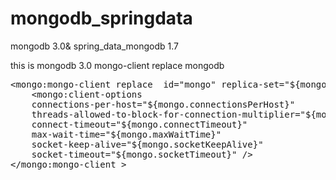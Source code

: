 # mongodb_springdata
mongodb 3.0&amp; spring_data_mongodb 1.7

this is mongodb 3.0 mongo-client replace mongodb
<pre>
&lt;mongo:mongo-client replace  id="mongo" replica-set="${mongo.hostport}"&gt;
	&lt;mongo:client-options 
	connections-per-host="${mongo.connectionsPerHost}"
	threads-allowed-to-block-for-connection-multiplier="${mongo.threadsAllowedToBlockForConnectionMultiplier}"
	connect-timeout="${mongo.connectTimeout}"
	max-wait-time="${mongo.maxWaitTime}"
	socket-keep-alive="${mongo.socketKeepAlive}" 
	socket-timeout="${mongo.socketTimeout}" /&gt;
&lt;/mongo:mongo-client &gt;
</pre>
